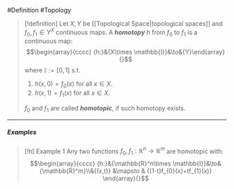 #Definition #Topology 

> [!definition]
> Let $X,Y$ be [[Topological Space|topological spaces]] and $f_{0},f_{1}\in Y^X$ continuous maps. A ***homotopy*** $h$ from $f_{0}$ to $f_{1}$ is a continuous map: $$\begin{array}{cccc} {h:}&{X\times \mathbb{I}}&\to&{Y}\end{array}{}$$where $\mathbb{I}:=[0,1]$ s.t. 
> 1. $h(x,0)=f_{0}(x)$ for all $x\in X$.
> 2. $h(x,1)=f_{1}(x)$ for all $x\in X$.
> 
> $f_{0}$ and $f_{1}$ are called ***homotopic***, if such homotopy exists.
---
##### Examples
> [!h] Example 1
> Any two functions $f_{0},f_{1}:\mathbb{R}^n\to \mathbb{R}^m$ are homotopic with: $$\begin{array}{cccc} {h:}&{\mathbb{R}^n\times \mathbb{I}}&\to&{\mathbb{R}^m}\\&{(x,t)} &\mapsto & {(1-t)f_{0}(x)+tf_{1}(x)} \end{array}{}$$